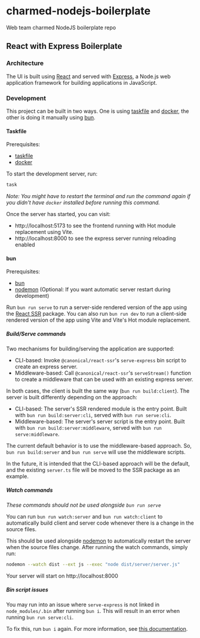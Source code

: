 # charmed-nodejs-boilerplate

Web team charmed NodeJS boilerplate repo

## React with Express Boilerplate

### Architecture

The UI is built using [React](https://react.dev/) and served with [Express](https://expressjs.com/), a Node.js web application framework for building applications in JavaScript. 

### Development

This project can be built in two ways. One is using [taskfile](https://taskfile.dev/installation/) and [docker](https://docker.com/engine/install/), the other is doing it manually using [bun](https://bun.sh/).

#### Taskfile

Prerequisites:
- [taskfile](https://taskfile.dev/installation/)
- [docker](https://docs.docker.com/engine/install/)

To start the development server, run:

```bash
task
```

_Note: You might have to restart the terminal and run the command again if you didn't have `docker` installed before running this command._

Once the server has started, you can visit:
- http://localhost:5173 to see the frontend running with Hot module replacement using Vite.
- http://localhost:8000 to see the express server running reloading enabled


#### bun

Prerequisites:
- [bun](https://bun.sh/docs/installation)
- [nodemon](https://nodemon.io/) (Optional: If you want automatic server restart during development)

Run `bun run serve` to run a server-side rendered version of the app using the [React SSR](https://github.com/canonical/pragma/tree/main/packages/react/ssr) package. You can also run `bun run dev` to run a client-side rendered version of the app using Vite and Vite's Hot module replacement.

##### Build/Serve commands

Two mechanisms for building/serving the application are supported:
- CLI-based: Invoke `@canonical/react-ssr`'s `serve-express` bin script to create an express server.
- Middleware-based: Call `@canonical/react-ssr`'s `serveStream()` function to create a middleware that can be used with an existing express server.

In both cases, the client is built the same way (`bun run build:client`).
The server is built differently depending on the approach:
- CLI-based: The server's SSR rendered module is the entry point. Built with `bun run build:server:cli`, served with `bun run serve:cli`.
- Middleware-based: The server's server script is the entry point. Built with `bun run build:server:middleware`, served with `bun run serve:middleware`.

The current default behavior is to use the middleware-based approach. 
So, `bun run build:server` and `bun run serve` will use the middleware scripts.

In the future, it is intended that the CLI-based approach will be the default, 
and the existing `server.ts` file will be moved to the SSR package as an example.

##### Watch commands

_These commands should not be used alongside `bun run serve`_

You can run `bun run watch:server` and `bun run watch:client` to automatically build client and server code whenever there is a change in the source files.

This should be used alongside [nodemon](https://nodemon.io/) to automatically restart the server when the source files change. After running the watch commands, simply run:

```bash
nodemon --watch dist --ext js --exec "node dist/server/server.js"
```

Your server will start on http://localhost:8000

##### Bin script issues

You may run into an issue where `serve-express` is not linked in `node_modules/.bin` after running `bun i`.
This will result in an error when running `bun run serve:cli`.

To fix this, run `bun i` again.
For more information, see [this documentation](https://github.com/jmuzina/bun-repro/tree/7c9f6eefae2843bc904eabc10db973b56f5e017f/repro/bin-scripts).
